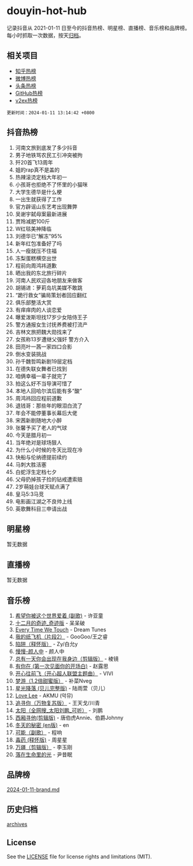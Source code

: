 # douyin-hot-hub

记录抖音从 2021-01-11 日至今的抖音热榜、明星榜、直播榜、音乐榜和品牌榜。每小时抓取一次数据，按天[归档](archives)。

## 相关项目

- [知乎热榜](https://github.com/lonnyzhang423/zhihu-hot-hub)
- [微博热榜](https://github.com/lonnyzhang423/weibo-hot-hub)
- [头条热榜](https://github.com/lonnyzhang423/toutiao-hot-hub)
- [GitHub热榜](https://github.com/lonnyzhang423/github-hot-hub)
- [v2ex热榜](https://github.com/lonnyzhang423/v2ex-hot-hub)


`更新时间：2024-01-11 13:14:42 +0800`

## 抖音热榜

1. 河南文旅到底发了多少抖音
1. 男子地铁骂农民工引冲突被拘
1. 歼20首飞13周年
1. 姐的rap真不是盖的
1. 热辣滚烫定档大年初一
1. 小孩哥也拒绝不了怀里的小猫咪
1. 大学生德华是什么梗
1. 一出生就获得了工作
1. 官方辟谣山东艺考出现舞弊
1. 吴谢宇弑母案最新进展
1. 贾玲减肥100斤
1. W红毯美神降临
1. 刘德华已“解冻”95%
1. 新年红包准备好了吗
1. 人一瘦就压不住福
1. 冻梨蛋糕横空出世
1. 程前向周鸿祎道歉
1. 晒出我的东北旅行碎片
1. 河南人民欢迎各地朋友来做客
1. 胡锡进：萝莉岛坑美媒不敢跳
1. “跪行救女”骗局策划者回应翻红
1. 俱乐部整活大赏
1. 有痒痒肉的人谈恋爱
1. 曝爱泼斯坦找17岁少女陪侍王子
1. 警方通报女生讨抚养费被打流产
1. 吉林文旅把魏大勋找来了
1. 女孩称13岁遭继父强奸 警方介入
1. 田亮叶一茜一家四口合影
1. 倒水变装挑战
1. 孙千魏哲鸣新剧19层定档
1. 在德失联女舞者已找到
1. 咱俩幸福一辈子就完了
1. 拍这么好不当导演可惜了
1. 本地人回哈尔滨后能有多“酸”
1. 周鸿祎回应程前道歉
1. 退钱哥：那些年的眼泪白流了
1. 年会不能停董事长幕后大佬
1. 宋茜新剧随地大小醉
1. 张馨予买了老人的气球
1. 今天是腊月初一
1. 当年绝对是球场狠人
1. 为什么小时候的冬天比现在冷
1. 快船与伦纳德提前续约
1. 马刺大胜活塞
1. 白蛇浮生定档七夕
1. 父母扔掉孩子捡的钻戒遭索赔
1. 2岁萌娃台球天赋点满了
1. 皇马5:3马竞
1. 电影画江湖之不良帅上线
1. 英歌舞科目三申请出战

## 明星榜

暂无数据

## 直播榜

暂无数据

## 音乐榜

1. [希望你被这个世界爱着 (副歌)](https://sf6-cdn-tos.douyinstatic.com/obj/tos-cn-ve-2774/oUHCmWQfZlE3QQBKBeD8rCFLpJzPgCpImhsxMt) - 许亚童
1. [十二月的奇迹_奇迹版](https://sf6-cdn-tos.douyinstatic.com/obj/tos-cn-ve-2774/oMslvA9FBzGMGHnyUuoiiUjtIAXfMz6tzwByW8) - 呆呆破
1. [Every Time We Touch](https://sf86-cdn-tos.douyinstatic.com/obj/tos-cn-ve-2774/ogN6lUKQeBBfEVhIOMikG1CcJjugxk1tztZyhP) - Dream Tunes
1. [我的纸飞机（片段2）](https://sf6-cdn-tos.douyinstatic.com/obj/tos-cn-ve-2774/oM2ZrKcg2CD5AeRB2gkeXOFB1IxAGJdZPazYHf) - GooGoo/王之睿
1. [陷阱（释怀版）](https://sf86-cdn-tos.douyinstatic.com/obj/tos-cn-ve-2774/oE8C21LeZrzKLDFfQYgMzx4GAIHageG5IzayY7) - Zy/白允y
1. [慢慢-颜人中](https://sf6-cdn-tos.douyinstatic.com/obj/tos-cn-ve-2774/ocjHNfBXdBxQNC8ZGAeoLMFTUgtBg8bkExunDC) - 颜人中
1. [总有一天你会出现在我身边（剪辑版）](https://sf6-cdn-tos.douyinstatic.com/obj/tos-cn-ve-2774/oMLsHwhWW7CYoAhoWB9EXUQIzNBsfAJxpAoxCU) - 棱镜
1. [有你在 (第一次见面你的开场白)](https://sf3-cdn-tos.douyinstatic.com/obj/tos-cn-ve-2774/oAthrQ3ClJBfI57uBoFEgNDYtNCZ0TSYQQfxQ0) - 赵露思
1. [开心往前飞（开心超人联盟主题曲）](https://sf86-cdn-tos.douyinstatic.com/obj/tos-cn-ve-2774/9d8fb7c82cf1421fb93a9fe925275e0a) - VIVI
1. [梦游（1.2倍甜蜜版）](https://sf86-cdn-tos.douyinstatic.com/obj/tos-cn-ve-2774/o4gyAUm8hwufoEABmwVIiQtHsFuGzAEEWtNMzo) - 补菜Nveg
1. [星光降落 (贝儿完整版)](https://sf86-cdn-tos.douyinstatic.com/obj/tos-cn-ve-2774/okwB9hAwyAtsFFkFBzAX1hOOfQuIoMNs0W2Mwr) - 陆雨萱（贝儿）
1. [Love Lee](https://sf86-cdn-tos.douyinstatic.com/obj/tos-cn-ve-2774/o05GbkJGbCBTdDnMtB0fwOYgkeZp23vrWQDQBS) - AKMU (악뮤)
1. [追寻你（万物复苏版）](https://sf3-cdn-tos.douyinstatic.com/obj/tos-cn-ve-2774/oYeAZJsbjIDit9APmBg8u6uDUQnHmoCf3gbo74) - 王天戈/川青
1. [太阳（全网搜_太阳刘鹏_可听）](https://sf6-cdn-tos.douyinstatic.com/obj/tos-cn-ve-2774/ogWbyIQnlBFImVbeDocRdCIYtBHlbJXgfZMvgz) - 刘鹏
1. [西厢寻他(剪辑版)](https://sf6-cdn-tos.douyinstatic.com/obj/tos-cn-ve-2774/oUsAVfAQKlRNxEv5qxvIB8o5qmIWUcXbzJKJhw) - 唐伯虎Annie、伯爵Johnny
1. [冬天的秘密 (en版)](https://sf86-cdn-tos.douyinstatic.com/obj/tos-cn-ve-2774/okIuMHDdzyf3FjGK4Lphe1vfHcQaPIHAg0Z4CR) - en
1. [可能（副歌）](https://sf86-cdn-tos.douyinstatic.com/obj/tos-cn-ve-2774/cde1731888894259b333569393c2fb51) - 程响
1. [毒药 (释怀版)](https://sf6-cdn-tos.douyinstatic.com/obj/tos-cn-ve-2774/oYILMEAzspdZBIzy4frJNB8ZHPHWAhiwowd4Ad) - 周星星
1. [万疆（剪辑版）](https://sf86-cdn-tos.douyinstatic.com/obj/tos-cn-ve-2774/ooG7oVgFlDTelKCjCsTTobQvbdtj1BBQXnfZd8) - 李玉刚
1. [落在生命里的光](https://sf86-cdn-tos.douyinstatic.com/obj/tos-cn-ve-2774/d9ffa8c090124ea58bb10df9b510c01d) - 尹昔眠

## 品牌榜

[2024-01-11-brand.md](archives/2024-01-11-brand.md)

## 历史归档

[archives](archives)

## License

See the [LICENSE](LICENSE) file for license rights and limitations (MIT).
